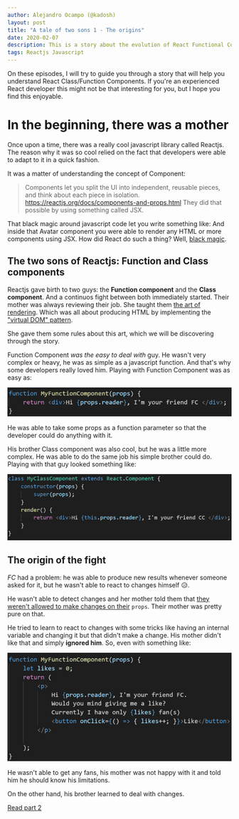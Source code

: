```yaml
---
author: Alejandro Ocampo (@kadosh)
layout: post
title: "A tale of two sons 1 - The origins"
date: 2020-02-07
description: This is a story about the evolution of React Functional Component starting from the beginning. You'll enjoy learning React core concepts in friendly way.
tags: Reactjs Javascript
---
```

On these episodes, I will try to guide you through a story that will help you understand React Class/Function Components. If you're an experienced React developer this might not be that interesting for you, but I hope you find this enjoyable.

# In the beginning, there was a mother
Once upon a time, there was a really cool javascript library called Reactjs. The reason why it was so cool relied on the fact that developers were able to adapt to it in a quick fashion.

It was a matter of understanding the concept of Component:

> Components let you split the UI into independent, reusable pieces, and think about each piece in isolation.
> https://reactjs.org/docs/components-and-props.html
They did that possible by using something called JSX.

That black magic around javascript code let you write something like:
<Avatar username={username} avatarUrl={avatarUrl} />
And inside that Avatar component you were able to render any HTML or more components using JSX. How did React do such a thing? Well, [black magic](https://reactjs.org/docs/introducing-jsx.html).

## The two sons of Reactjs: Function and Class components
Reactjs gave birth to two guys: the **Function component** and the **Class component**. And a continuos fight between both immediately started. Their mother was always reviewing their job. She taught them [the art of rendering](https://reactjs.org/docs/rendering-elements.html). Which was all about producing HTML by implementing the ["virtual DOM" pattern](https://reactjs.org/docs/faq-internals.html#what-is-the-virtual-dom).

She gave them some rules about this art, which we will be discovering through the story.

Function Component *was the easy to deal with* guy. He wasn't very complex or heavy, he was as simple as a javascript function. And that's why some developers really loved him. Playing with Function Component was as easy as:

![Code snippet](/assets/arhh-snippet-1.png)

He was able to take some props  as a function parameter so that the developer could do anything with it.

His brother Class component was also cool, but he was a little more complex. He was able to do the same job his simple brother could do. Playing with that guy looked something like:

![Code snippet](/assets/arhh-snippet-2.png)

## The origin of the fight
*FC* had a problem: he was able to produce new results whenever someone asked for it, but he wasn't able to react to changes himself 😥.

He wasn't able to detect changes and her mother told them that [they weren't allowed to make changes on their](https://reactjs.org/docs/components-and-props.html#props-are-read-only) ```props```. Their mother was pretty pure on that.

He tried to learn to react to changes with some tricks like having an internal variable and changing it but that didn't make a change. His mother didn't like that and simply **ignored him**. So, even with something like:

![Code snippet](/assets/arhh-snippet-3.png)

He wasn't able to get any fans, his mother was not happy with it and told him he should know his limitations. 

On the other hand, his brother learned to deal with changes.

[Read part 2](https://unosquare.github.io/2020/02/07/a-tale-of-two-sons-2-class-component-the-smart-guy.html)
